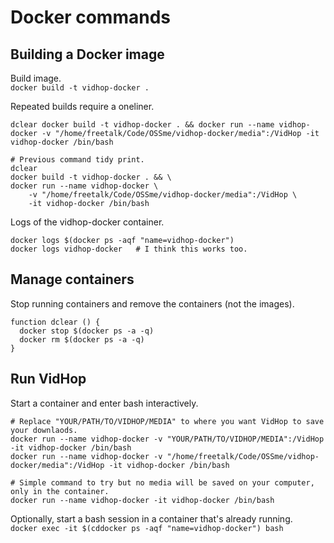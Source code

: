 # Docker commands## Building a Docker imageBuild image.  `docker build -t vidhop-docker .`Repeated builds require a oneliner.  ```dclear docker build -t vidhop-docker . && docker run --name vidhop-docker -v "/home/freetalk/Code/OSSme/vidhop-docker/media":/VidHop -it vidhop-docker /bin/bash# Previous command tidy print.dclear docker build -t vidhop-docker . && \docker run --name vidhop-docker \    -v "/home/freetalk/Code/OSSme/vidhop-docker/media":/VidHop \    -it vidhop-docker /bin/bash```Logs of the vidhop-docker container.```docker logs $(docker ps -aqf "name=vidhop-docker")docker logs vidhop-docker   # I think this works too.```## Manage containersStop running containers and remove the containers (not the images).```shellfunction dclear () {  docker stop $(docker ps -a -q)  docker rm $(docker ps -a -q)}```## Run VidHopStart a container and enter bash interactively.  ```# Replace "YOUR/PATH/TO/VIDHOP/MEDIA" to where you want VidHop to save your downlaods.docker run --name vidhop-docker -v "YOUR/PATH/TO/VIDHOP/MEDIA":/VidHop -it vidhop-docker /bin/bashdocker run --name vidhop-docker -v "/home/freetalk/Code/OSSme/vidhop-docker/media":/VidHop -it vidhop-docker /bin/bash# Simple command to try but no media will be saved on your computer, only in the container.docker run --name vidhop-docker -it vidhop-docker /bin/bash```Optionally, start a bash session in a container that's already running.  `docker exec -it $(cddocker ps -aqf "name=vidhop-docker") bash`
